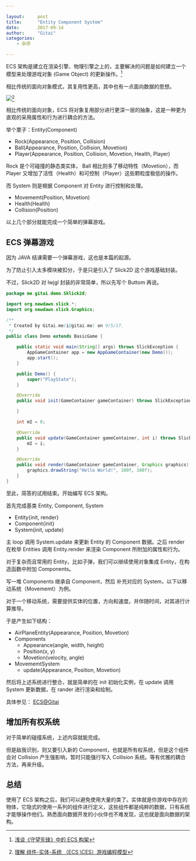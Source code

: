 ```yaml
---

layout:     post
title:      "Entity Component System"
date:       2017-09-14
author:     "Gitai"
categories:
    - 杂项

---
```


ECS 架构是建立在渲染引擎、物理引擎之上的，主要解决的问题是如何建立一个模型来处理游戏对象 (Game Object) 的更新操作。[^1]

[^1]: [浅谈《守望先锋》中的 ECS 构架](https://blog.codingnow.com/2017/06/overwatch_ecs.html)

相比传统的面向对象模式，其复用性更高，其中也有一点面向数据的思想。

![](http://img.blog.csdn.net/20140514145311671)[^2]

[^2]: [理解 组件-实体-系统 （ECS \CES）游戏编程模型](http://blog.csdn.net/i_dovelemon/article/details/25798677)

相比传统的面向对象，ECS 将对象复用部分进行更深一层的抽象，这是一种更为直观的采用属性和行为进行耦合的方法。

举个栗子：Entity(Component)

* Rock(Appearance, Position, Collision)
* Ball(Appearance, Position, Collision, Movetion)
* Player(Appearance, Position, Collision, Movetion, Health, Player)

Rock 是个可碰撞的静态类实体， Ball 相比则多了移动特性（Movetion），而 Player 又增加了活性（Health）和可控制（Player）这些颗粒度极低的操作。

而 System 则是根据 Component 对 Entity 进行控制和处理。

* Movememt(Position, Movetion)
* Health(Health)
* Collision(Position)

以上几个部分就能完成一个简单的弹幕游戏。

## ECS 弹幕游戏

因为 JAVA 结课需要一个弹幕游戏，这也是本篇的起源。

为了防止引入太多模块被扣分，于是只是引入了 Slick2D 这个游戏基础封装。

不过，Slick2D 对 lwjgl 封装的非常简单，所以先写个 Buttom 再说。

```java
package me.gitai.demo.Sklick2d;

import org.newdawn.slick.*;
import org.newdawn.slick.Graphics;

/**
 * Created by Gitai.me(i@gitai.me) on 9/5/17.
 */
public class Demo extends BasicGame {

    public static void main(String[] args) throws SlickException {
        AppGameContainer app = new AppGameContainer(new Demo());
        app.start();
    }

    public Demo() {
        super("PlayState");
    }

    @Override
    public void init(GameContainer gameContainer) throws SlickException {

    }

    int mI = 0;

    @Override
    public void update(GameContainer gameContainer, int i) throws SlickException {
        mI = i;
    }

    @Override
    public void render(GameContainer gameContainer, Graphics graphics) throws SlickException {
        graphics.drawString("Hello World!", 100f, 100f);
    }
}

```

至此，简答的试用结束。开始编写 ECS 架构。

首先完成基类 Entity, Component, System

* Entity{init, render}
* Component{init}
* System{init, update}

主 loop 调用 System.update 来更新 Entity 的 Component 数据。之后 render 在枚举 Entities 调用 Entity.render 来渲染 Component 所附加的属性和行为。

对于复杂而且常用的 Entity，比如子弹，我们可以继续使用对象集成 Entity，在构造函数中附加 Components。

写一堆 Components 继承自 Component，然后 补充对应的 System，以下以移动系统（Movememt）为例。

对于一个移动系统，需要提供实体的位置，方向和速度。并伴随时间，对其进行计算推导。

于是产生如下结构：

* AirPlaneEntity(Appearance, Position, Movetion)
* Components
    * Appearance(angle, width, height)
    * Position(x, y)
    * Movetion(velocity, angle)
* MovememtSystem
    * update(Appearance, Position, Movetion)

然后将上述系统进行整合，就是简单的在 init 初始化实例，在 update 调用 System 更新数据，在 rander 进行渲染和绘制。

具体参见： [ECS@Gitai](https://github.com/GitaiQAQ/ECS)

## 增加所有权系统

对于简单的碰撞系统，上述内容就能完成。

但是敌我识别，则又要引入新的 Component，也就是所有权系统，但是这个组件会对 Collision 产生强影响，暂时只能强行写入 Collision 系统。等有优雅的耦合方法，再来升级。

## 总结

使用了 ECS 架构之后，我们可以避免使用大量的类了。实体就是你游戏中存在的物体，它隐式的使用一系列的组件进行定义，这些组件都是纯粹的数据，只有系统才能够操作他们。熟悉面向数据开发的小伙伴也不难发现，这也就是面向数据的架构。
